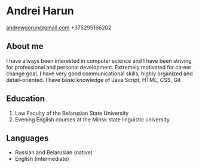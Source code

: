 # Andrei Harun #
andrewgorun@gmail.com
+375295166202

## About me ##
I have always been interested in computer science and I have been striving for professional and personal development. Extremely motivated for career change goal. I have very good communicational skills, highly organized and detail-oriented. I have basic knowledge of Java Script, HTML, CSS, Git

## Education ##
1. Law Faculty of the Belarusian State University
2. Evening English courses at the Minsk state linguistic university

## Languages ##
* Russian and Belarusian (native)
* English (intermediate)